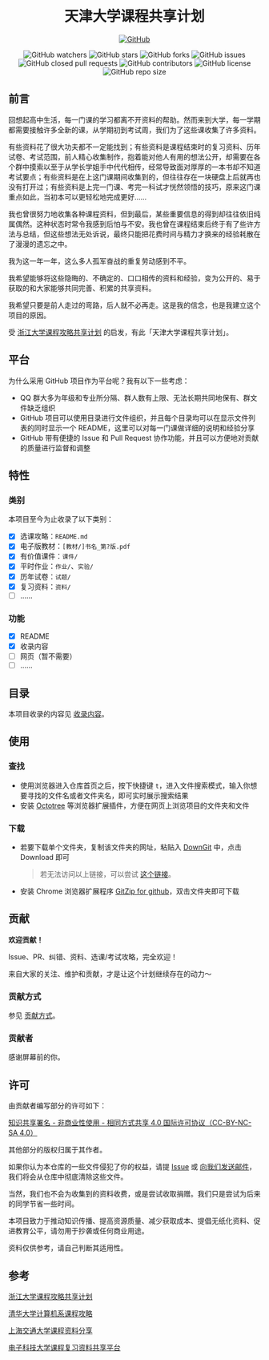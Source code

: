 <div align="center">
  <h1>天津大学课程共享计划</h1>
  <p><a href="https://tju.repus.cn" target="_blank" rel="noopener noreferrer"><img src="https://img.shields.io/static/v1?label=tju.repus.cn&message=TJU-CourseSharing&color=gray&labelColor=2C68C3&style=flat&logo=MicroSoftOneDrive&logoColor=white" alt="GitHub" /></a></p>


  <img style="display: inline-block;" src="https://img.shields.io/github/watchers/SuperPung/TJU-CourseSharing" alt="GitHub watchers" />
  <a href="https://github.com/SuperPung/TJU-CourseSharing/stargazers"><img style="display: inline-block;" src="https://img.shields.io/github/stars/SuperPung/TJU-CourseSharing" alt="GitHub stars" /></a>
  <a href="https://github.com/SuperPung/TJU-CourseSharing/network"><img style="display: inline-block;" src="https://img.shields.io/github/forks/SuperPung/TJU-CourseSharing" alt="GitHub forks" /></a>
  <a href="https://github.com/SuperPung/TJU-CourseSharing/issues"><img style="display: inline-block;" src="https://img.shields.io/github/issues/SuperPung/TJU-CourseSharing" alt="GitHub issues" /></a>
  <a href="https://github.com/SuperPung/TJU-CourseSharing/pulls"><img style="display: inline-block;" src="https://img.shields.io/github/issues-pr-closed-raw/SuperPung/TJU-CourseSharing" alt="GitHub closed pull requests" /></a>
  <img style="display: inline-block;" src="https://img.shields.io/github/contributors/SuperPung/TJU-CourseSharing" alt="GitHub contributors" />
  <a href="https://github.com/SuperPung/TJU-CourseSharing/blob/main/LICENSE"><img style="display: inline-block;" src="https://img.shields.io/github/license/SuperPung/TJU-CourseSharing" alt="GitHub license" /></a>
  <img style="display: inline-block;" src="https://img.shields.io/github/repo-size/SuperPung/TJU-CourseSharing" alt="GitHub repo size" />
</div>


## 前言

回想起高中生活，每一门课的学习都离不开资料的帮助。然而来到大学，每一学期都需要接触许多全新的课，从学期初到考试周，我们为了这些课收集了许多资料。

有些资料花了很大功夫都不一定能找到；有些资料是课程结束时的复习资料、历年试卷、考试范围，前人精心收集制作，抱着能对他人有用的想法公开，却需要在各个群中摸索以至于从学长学姐手中代代相传，经常导致面对厚厚的一本书却不知道考试要点；有些资料是在上这门课期间收集到的，但往往存在一块硬盘上后就再也没有打开过；有些资料是上完一门课、考完一科试才恍然领悟的技巧，原来这门课重点如此，当初本可以更轻松地完成更好……

我也曾很努力地收集各种课程资料，但到最后，某些重要信息的得到却往往依旧纯属偶然。这种状态时常令我感到后怕与不安。我也曾在课程结束后终于有了些许方法与总结，但这些想法无处诉说，最终只能把花费时间与精力才换来的经验耗散在了漫漫的遗忘之中。

我为这一年一年，这么多人孤军奋战的重复劳动感到不平。

我希望能够将这些隐晦的、不确定的、口口相传的资料和经验，变为公开的、易于获取的和大家能够共同完善、积累的共享资料。

我希望只要是前人走过的弯路，后人就不必再走。这是我的信念，也是我建立这个项目的原因。

受 [浙江大学课程攻略共享计划](https://github.com/QSCTech/zju-icicles) 的启发，有此「天津大学课程共享计划」。

## 平台

为什么采用 GitHub 项目作为平台呢？我有以下一些考虑：

- QQ 群大多为年级和专业所分隔、群人数有上限、无法长期共同地保有、群文件缺乏组织
- GitHub 项目可以使用目录进行文件组织，并且每个目录均可以在显示文件列表的同时显示一个 README，这里可以对每一门课做详细的说明和经验分享
- GitHub 带有便捷的 Issue 和 Pull Request 协作功能，并且可以方便地对贡献的质量进行监督和调整

## 特性

### 类别

本项目至今为止收录了以下类别：

- [x] 选课攻略：`README.md`
- [x] 电子版教材：`[教材/]书名_第?版.pdf`
- [x] 有价值课件：`课件/`
- [x] 平时作业：`作业/`、`实验/`
- [x] 历年试卷：`试题/`
- [x] 复习资料：`资料/`
- [ ] ……

### 功能

- [x] README
- [x] 收录内容
- [ ] 网页（暂不需要）
- [ ] ……

## 目录

本项目收录的内容见 [收录内容](https://github.com/SuperPung/TJU-CourseSharing/blob/main/收录内容.md)。

## 使用

### 查找

- 使用浏览器进入仓库首页之后，按下快捷键 `t`，进入文件搜索模式，输入你想要寻找的文件名或者文件夹名，即可实时展示搜索结果
- 安装 [Octotree](https://www.octotree.io/) 等浏览器扩展插件，方便在网页上浏览项目的文件夹和文件

### 下载

- 若要下载单个文件夹，复制该文件夹的网址，粘贴入 [DownGit](https://minhaskamal.github.io/DownGit/#/home) 中，点击 Download 即可

	> 若无法访问以上链接，可以尝试 [这个链接](http://zhoudaxiaa.gitee.io/downgit/#/home)。

- 安装 Chrome 浏览器扩展程序 [GitZip for github](https://chrome.google.com/webstore/detail/gitzip-for-github/ffabmkklhbepgcgfonabamgnfafbdlkn)，双击文件夹即可下载

## 贡献

**欢迎贡献！**

Issue、PR、纠错、资料、选课/考试攻略，完全欢迎！

来自大家的关注、维护和贡献，才是让这个计划继续存在的动力～

### 贡献方式

参见 [贡献方式](https://github.com/SuperPung/TJU-CourseSharing/blob/main/贡献方式.md)。

### 贡献者

感谢屏幕前的你。

## 许可

由贡献者编写部分的许可如下：

[知识共享署名 - 非商业性使用 - 相同方式共享 4.0 国际许可协议（CC-BY-NC-SA 4.0）](https://creativecommons.org/licenses/by-nc-sa/4.0/deed.zh)

其他部分的版权归属于其作者。

如果你认为本仓库的一些文件侵犯了你的权益，请提 [Issue](https://github.com/SuperPung/TJU-CourseSharing/issues) 或 [向我们发送邮件](mailto:i@superpung.cn)，我们将会从仓库中彻底清除这些文件。

当然，我们也不会为收集到的资料收费，或是尝试收取捐赠。我们只是尝试为后来的同学节省一些时间。

本项目致力于推动知识传播、提高资源质量、减少获取成本、提倡无纸化资料、促进教育公平，请勿用于抄袭或任何商业用途。

资料仅供参考，请自己判断其适用性。

## 参考

[浙江大学课程攻略共享计划](https://github.com/QSCTech/zju-icicles)

[清华大学计算机系课程攻略](https://github.com/PKUanonym/REKCARC-TSC-UHT)

[上海交通大学课程资料分享](https://github.com/c-hj/SJTU-Courses)

[电子科技大学课程复习资料共享平台](https://github.com/Xovee/uestc-course)
